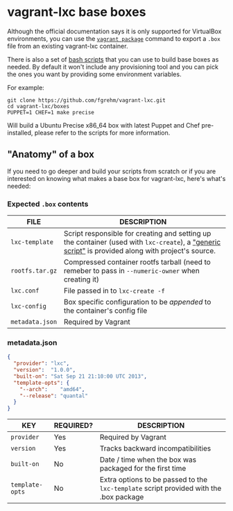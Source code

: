 # vagrant-lxc base boxes

Although the official documentation says it is only supported for VirtualBox
environments, you can use the [`vagrant package`](http://docs.vagrantup.com/v2/cli/package.html)
command to export a `.box` file from an existing vagrant-lxc container.

There is also a set of [bash scripts](https://github.com/fgrehm/vagrant-lxc/tree/master/boxes)
that you can use to build base boxes as needed. By default it won't include any
provisioning tool and you can pick the ones you want by providing some environment
variables.

For example:

```
git clone https://github.com/fgrehm/vagrant-lxc.git
cd vagrant-lxc/boxes
PUPPET=1 CHEF=1 make precise
```

Will build a Ubuntu Precise x86_64 box with latest Puppet and Chef pre-installed, please refer to the scripts for more information.

## "Anatomy" of a box

If you need to go deeper and build your scripts from scratch or if you are interested
on knowing what makes a base box for vagrant-lxc, here's what's needed:

### Expected `.box` contents

| FILE            | DESCRIPTION |
| ---             | ---         |
| `lxc-template`  | Script responsible for creating and setting up the container (used with `lxc-create`), a ["generic script"]() is provided along with project's source. |
| `rootfs.tar.gz` | Compressed container rootfs tarball (need to remeber to pass in `--numeric-owner` when creating it) |
| `lxc.conf`      | File passed in to `lxc-create -f` |
| `lxc-config`    | Box specific configuration to be _appended_ to the container's config file |
| `metadata.json` | Required by Vagrant |

### metadata.json

```json
{
  "provider": "lxc",
  "version":  "1.0.0",
  "built-on": "Sat Sep 21 21:10:00 UTC 2013",
  "template-opts": {
    "--arch":    "amd64",
    "--release": "quantal"
  }
}
```

| KEY             | REQUIRED? | DESCRIPTION |
| ---             | ---       | ---         |
| `provider`      | Yes       | Required by Vagrant |
| `version`       | Yes       | Tracks backward incompatibilities |
| `built-on`      | No        | Date / time when the box was packaged for the first time |
| `template-opts` | No        | Extra options to be passed to the `lxc-template` script provided with the .box package |
